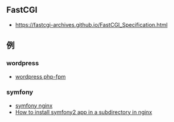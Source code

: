 
## FastCGI

- https://fastcgi-archives.github.io/FastCGI_Specification.html


## 例

### wordpress

- [wordpress php-fpm](wordpress/wordpress.nginx.md)

### symfony

- [symfony nginx](https://symfony.com/doc/current/setup/web_server_configuration.html#nginx)
- [How to install symfony2 app in a subdirectory in nginx](https://stackoverflow.com/questions/12266297/how-to-install-symfony2-app-in-a-subdirectory-in-nginx)
